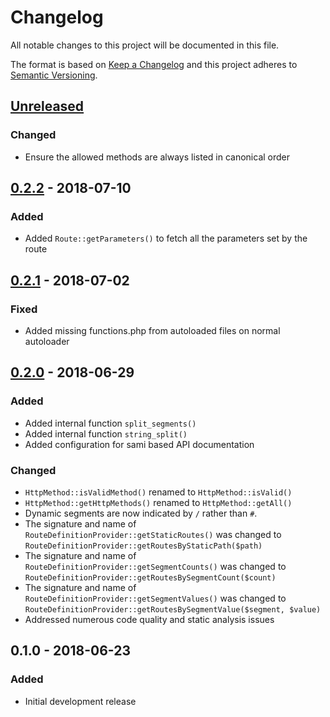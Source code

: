 # Changelog
All notable changes to this project will be documented in this file.

The format is based on [Keep a Changelog](http://keepachangelog.com/en/1.0.0/)
and this project adheres to [Semantic Versioning](http://semver.org/spec/v2.0.0.html).

## [Unreleased]
### Changed
- Ensure the allowed methods are always listed in canonical order

## [0.2.2] - 2018-07-10
### Added
- Added `Route::getParameters()` to fetch all the parameters set by the route

## [0.2.1] - 2018-07-02
### Fixed
- Added missing functions.php from autoloaded files on normal autoloader

## [0.2.0] - 2018-06-29
### Added
- Added internal function `split_segments()`
- Added internal function `string_split()`
- Added configuration for sami based API documentation

### Changed
- `HttpMethod::isValidMethod()` renamed to `HttpMethod::isValid()`
- `HttpMethod::getHttpMethods()` renamed to `HttpMethod::getAll()`
- Dynamic segments are now indicated by `/` rather than `#`.
- The signature and name of `RouteDefinitionProvider::getStaticRoutes()` was changed to
  `RouteDefinitionProvider::getRoutesByStaticPath($path)`
- The signature and name of `RouteDefinitionProvider::getSegmentCounts()` was changed to
  `RouteDefinitionProvider::getRoutesBySegmentCount($count)`
- The signature and name of `RouteDefinitionProvider::getSegmentValues()` was changed to
  `RouteDefinitionProvider::getRoutesBySegmentValue($segment, $value)`
- Addressed numerous code quality and static analysis issues

## 0.1.0 - 2018-06-23
### Added
- Initial development release

[Unreleased]: https://github.com/simply-framework/router/compare/v0.2.2...HEAD
[0.2.2]: https://github.com/simply-framework/router/compare/v0.2.1...v0.2.2
[0.2.1]: https://github.com/simply-framework/router/compare/v0.2.0...v0.2.1
[0.2.0]: https://github.com/simply-framework/router/compare/v0.1.0...v0.2.0
